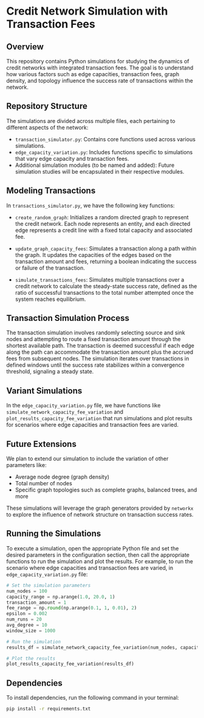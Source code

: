 # Credit Network Simulation with Transaction Fees

## Overview
This repository contains Python simulations for studying the dynamics of credit networks with integrated transaction fees. The goal is to understand how various factors such as edge capacities, transaction fees, graph density, and topology influence the success rate of transactions within the network.

## Repository Structure

The simulations are divided across multiple files, each pertaining to different aspects of the network:

- `transaction_simulator.py`: Contains core functions used across various simulations.
- `edge_capacity_variation.py`: Includes functions specific to simulations that vary edge capacity and transaction fees.
- Additional simulation modules (to be named and added): Future simulation studies will be encapsulated in their respective modules. 

## Modeling Transactions

In `transactions_simulator.py`, we have the following key functions:

- `create_random_graph`: Initializes a random directed graph to represent the credit network. Each node represents an entity, and each directed edge represents a credit line with a fixed total capacity and associated fee.

- `update_graph_capacity_fees`: Simulates a transaction along a path within the graph. It updates the capacities of the edges based on the transaction amount and fees, returning a boolean indicating the success or failure of the transaction.

- `simulate_transactions_fees`: Simulates multiple transactions over a credit network to calculate the steady-state success rate, defined as the ratio of successful transactions to the total number attempted once the system reaches equilibrium.

## Transaction Simulation Process

The transaction simulation involves randomly selecting source and sink nodes and attempting to route a fixed transaction amount through the shortest available path. The transaction is deemed successful if each edge along the path can accommodate the transaction amount plus the accrued fees from subsequent nodes. The simulation iterates over transactions in defined windows until the success rate stabilizes within a convergence threshold, signaling a steady state.

## Variant Simulations

In the `edge_capacity_variation.py` file, we have functions like `simulate_network_capacity_fee_variation` and `plot_results_capacity_fee_variation` that run simulations and plot results for scenarios where edge capacities and transaction fees are varied.

## Future Extensions

We plan to extend our simulation to include the variation of other parameters like:

- Average node degree (graph density)
- Total number of nodes
- Specific graph topologies such as complete graphs, balanced trees, and more

These simulations will leverage the graph generators provided by `networkx` to explore the influence of network structure on transaction success rates.

## Running the Simulations

To execute a simulation, open the appropriate Python file and set the desired parameters in the configuration section, then call the appropriate functions to run the simulation and plot the results. For example, to run the scenario where edge capacities and transaction fees are varied, in `edge_capacity_variation.py` file:

```python
# Set the simulation parameters
num_nodes = 100
capacity_range = np.arange(1.0, 20.0, 1)
transaction_amount = 1
fee_range = np.round(np.arange(0.1, 1, 0.01), 2)
epsilon = 0.002
num_runs = 20
avg_degree = 10
window_size = 1000

# Run the simulation
results_df = simulate_network_capacity_fee_variation(num_nodes, capacity_range, transaction_amount, fee_range, epsilon, window_size, num_runs, avg_degree)

# Plot the results
plot_results_capacity_fee_variation(results_df)
```

## Dependencies

To install dependencies, run the following command in your terminal:

```sh
pip install -r requirements.txt
```


[//]: # ()
[//]: # ()
[//]: # (## Modeling)

[//]: # ()
[//]: # (Each edge \&#40; &#40;u_i, u_j&#41; \&#41; in the network is characterized by a credit limit \&#40; c_{ij} \&#41; and a transaction fee \&#40; f_{ij} \&#41;. The credit limit is the maximum credit that node \&#40; u_i \&#41; extends to node \&#40; u_j \&#41;, and the transaction fee is the cost charged by node \&#40; u_i \&#41; to route a payment to \&#40; u_j \&#41;.)

[//]: # ()
[//]: # (A transaction path \&#40; p \&#41; from the start node \&#40; u_s \&#41; to the end node \&#40; u_t \&#41; is successful if the payment amount \&#40; p \&#41; is within the credit limits and can cover the transaction fees imposed by the subsequent nodes along the path.)

[//]: # ()
[//]: # (![Four node credit network with fees]&#40;/mnt/data/cr2.png&#41;)

[//]: # ()
[//]: # (*Figure: Four node credit network with fees*)

[//]: # ()
[//]: # (The introduction of fees disrupts the traditional cycle reachability property of credit networks, affecting the network's liquidity and transaction success rates.)

[//]: # ()
[//]: # (### Functions)

[//]: # ()
[//]: # (- `create_random_graph&#40;num_nodes, avg_degree, fixed_total_capacity&#41;`: Initializes the credit network graph with given nodes, average degree, and fixed capacity for each edge.)

[//]: # (- `update_graph_capacity_fees&#40;G, path, transaction_amount, fee&#41;`: Processes a transaction along a path, updates edge capacities, and checks for transaction success.)

[//]: # (- `simulate_transactions_fees&#40;G, num_nodes, epsilon, fee, transaction_amount, window_size&#41;`: Simulates transactions and calculates the steady-state success probability.)

[//]: # (- `plot_results&#40;df&#41;`: Generates plots to visualize the simulation results.)

[//]: # ()
[//]: # (## Simulation Variants)

[//]: # ()
[//]: # (The simulations investigate the following variants:)

[//]: # ()
[//]: # (- `simulate_network_capacity_fee_variation`: Examines how edge capacity and transaction fees affect the transaction success rate.)

[//]: # (- Future simulation plans include varying the average node degree, fees for fixed edge capacity, total number of nodes, and exploring specific graph topologies such as complete graphs, balanced trees, barbell graphs, and more, as provided by the `networkx` package.)

[//]: # ()
[//]: # (## Topology)

[//]: # ()
[//]: # (We utilize various graph generators from `networkx` to study the influence of network topology on transaction success rates. Some of the classic graphs we plan to analyze include:)

[//]: # ()
[//]: # (- Complete graphs &#40;`nx.complete_graph`&#41;)

[//]: # (- Balanced trees &#40;`nx.balanced_tree`&#41;)

[//]: # (- Barbell graphs &#40;`nx.barbell_graph`&#41;)

[//]: # (- Circular ladder graphs &#40;`nx.circular_ladder_graph`&#41;)

[//]: # (- And more...)

[//]: # ()
[//]: # (## Simulation and Results)

[//]: # ()
[//]: # (### Implementation)

[//]: # ()
[//]: # (The simulations are implemented in Python using the `networkx` package. The key functions are:)

[//]: # ()
[//]: # (- `plot_results_capacity_fee_variation`: Plots the results of the capacity and fee variation simulation.)

[//]: # (- `simulate_network_capacity_fee_variation`: Runs the network simulation for varying capacities and fees.)

[//]: # ()
[//]: # (### Configuration)

[//]: # ()
[//]: # (The simulations can be configured with different parameters. Here's an example setup:)

[//]: # ()
[//]: # (```python)

[//]: # (# Example configuration &#40;subject to change&#41;)

[//]: # (num_nodes = 100  # Total number of nodes)

[//]: # (capacity_range = np.arange&#40;1.0, 20.0, 1&#41;  # Range of edge capacities)

[//]: # (transaction_amount = 1  # Fixed transaction amount)

[//]: # (fee_range = np.round&#40;np.arange&#40;0.1, 1, 0.01&#41;, 2&#41;  # Range of transaction fees)

[//]: # (epsilon = 0.002  # Convergence threshold)

[//]: # (num_runs = 20  # Number of simulation runs per network configuration)

[//]: # (avg_degree = 10  # Average node degree &#40;graph density&#41;)

[//]: # (window_size = 1000  # Number of transactions per simulation window)

[//]: # (```)

[//]: # (Note that the configuration will vary based on the specific simulation being conducted.)

[//]: # ()
[//]: # (### Configuration)
